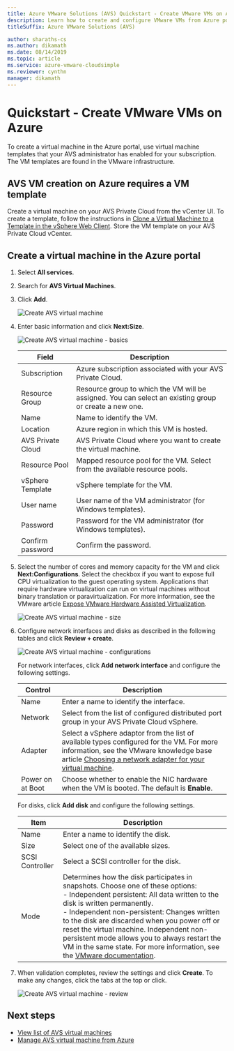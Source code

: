 ```yaml
---
title: Azure VMware Solutions (AVS) Quickstart - Create VMware VMs on Azure 
description: Learn how to create and configure VMware VMs from Azure portal using Azure VMware Solutions (AVS) 
titleSuffix: Azure VMware Solutions (AVS)

author: sharaths-cs 
ms.author: dikamath 
ms.date: 08/14/2019 
ms.topic: article 
ms.service: azure-vmware-cloudsimple 
ms.reviewer: cynthn 
manager: dikamath 
---
```

# Quickstart - Create VMware VMs on Azure

To create a virtual machine in the Azure portal, use virtual machine templates that your AVS administrator has enabled for your subscription. The VM templates are found in the VMware infrastructure.

## AVS VM creation on Azure requires a VM template

Create a virtual machine on your AVS Private Cloud from the vCenter UI. To create a template, follow the instructions in [Clone a Virtual Machine to a Template in the vSphere Web Client](https://docs.vmware.com/en/VMware-vSphere/6.7/com.vmware.vsphere.vm_admin.doc/GUID-FE6DE4DF-FAD0-4BB0-A1FD-AFE9A40F4BFE.html). Store the VM template on your AVS Private Cloud vCenter.

## Create a virtual machine in the Azure portal

1. Select **All services**.

2. Search for **AVS Virtual Machines**.

3. Click **Add**.

    ![Create AVS virtual machine](media/create-cloudsimple-virtual-machine.png)

4. Enter basic information and click **Next:Size**.

    ![Create AVS virtual machine - basics](media/create-cloudsimple-virtual-machine-basic-info.png)

    | Field | Description |
    | ------------ | ------------- |
    | Subscription | Azure subscription associated with your AVS Private Cloud. |
    | Resource Group | Resource group to which the VM will be assigned. You can select an existing group or create a new one. |
    | Name | Name to identify the VM.  |
    | Location | Azure region in which this VM is hosted.  |
    | AVS Private Cloud | AVS Private Cloud where you want to create the virtual machine. |
    | Resource Pool | Mapped resource pool for the VM. Select from the available resource pools. |
    | vSphere Template | vSphere template for the VM.  |
    | User name | User name of the VM administrator (for Windows templates).|
    | Password |  Password for the VM administrator (for Windows templates). |
    | Confirm password | Confirm the password. |

5. Select the number of cores and memory capacity for the VM and click **Next:Configurations**. Select the checkbox if you want to expose full CPU virtualization to the guest operating system. Applications that require hardware virtualization can run on virtual machines without binary translation or paravirtualization. For more information, see the VMware article <a href="https://docs.vmware.com/en/VMware-vSphere/6.5/com.vmware.vsphere.vm_admin.doc/GUID-2A98801C-68E8-47AF-99ED-00C63E4857F6.html" target="_blank">Expose VMware Hardware Assisted Virtualization</a>.

    ![Create AVS virtual machine - size](media/create-cloudsimple-virtual-machine-size.png)

6. Configure network interfaces and disks as described in the following tables and click **Review + create**.

    ![Create AVS virtual machine - configurations](media/create-cloudsimple-virtual-machine-configurations.png)

    For network interfaces, click **Add network interface** and configure the following settings.

    | Control | Description |
    | ------------ | ------------- |
    | Name | Enter a name to identify the interface.  |
    | Network | Select from the list of configured distributed port group in your AVS Private Cloud vSphere. |
    | Adapter | Select a vSphere adaptor from the list of available types configured for the VM. For more information, see the VMware knowledge base article <a href="https://kb.vmware.com/s/article/1001805" target="_blank">Choosing a network adapter for your virtual machine</a>. |
    | Power on at Boot | Choose whether to enable the NIC hardware when the VM is booted. The default is **Enable**. |

    For disks, click **Add disk** and configure the following settings.

    | Item | Description |
    | ------------ | ------------- |
    | Name | Enter a name to identify the disk. |
    | Size | Select one of the available sizes. |
    | SCSI Controller | Select a SCSI controller for the disk. |
    | Mode | Determines how the disk participates in snapshots. Choose one of these options: <br> - Independent persistent: All data written to the disk is written permanently.<br> - Independent non-persistent: Changes written to the disk are discarded when you power off or reset the virtual machine. Independent non-persistent mode allows you to always restart the VM in the same state. For more information, see the <a href="https://docs.vmware.com/en/VMware-vSphere/6.5/com.vmware.vsphere.vm_admin.doc/GUID-8B6174E6-36A8-42DA-ACF7-0DA4D8C5B084.html" target="_blank">VMware documentation</a>.

7. When validation completes, review the settings and click **Create**. To make any changes, click the tabs at the top or click.

    ![Create AVS virtual machine - review](media/create-cloudsimple-virtual-machine-review.png)

## Next steps

* [View list of AVS virtual machines](azure-create-vm.md#view-list-of-avs-virtual-machines)
* [Manage AVS virtual machine from Azure](azure-manage-vm.md)
